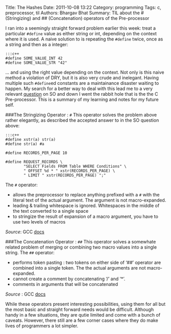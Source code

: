Title: The Hashes
Date: 2011-10-08 13:22
Category: programming
Tags: c, preprocessor, til
Authors: Bhargav Bhat
Summary: TIL about the # (Stringizing) and ## (Concatenation) operators of the Pre-processor

I ran into a seemingly straight forward problem earlier this week: treat a particular `#define` value as either string or int, depending on the context where it is used. A naive solution to is repeating the `#define` twice, once as a string and then as a integer:

	:::c++
	#define SOME_VALUE_INT 42
	#define SOME_VALUE_STR "42"

... and using the right value depending on the context. Not only is this naive method a violation of DRY, but it is also very crude and inelegant. Having multiple such `#define`ed constants are a maintainance disaster waiting to happen. My search for a better way to deal with this lead me to a very relevant [question](https://stackoverflow.com/questions/2653214/stringification-of-a-macro-value) on SO and down I went the rabbit hole that is the the C Pre-processor. This is a summary of my learning and notes for my future self.

###The Stringizing Operator : `#`
This operator solves the problem above rather elegantly, as described the accepted answer to in the SO question above:
	
	:::c++
	#define xstr(a) str(a)
	#define str(a) #a

	#define RECORDS_PER_PAGE 10

	#define REQUEST_RECORDS \
    		"SELECT Fields FROM Table WHERE Conditions" \
        	" OFFSET %d * " xstr(RECORDS_PER_PAGE) \
	    	" LIMIT " xstr(RECORDS_PER_PAGE) ";"

The `#` operator:
- allows the preprocessor to replace anything prefixed with a `#` with the literal text of the actual argument. The argument is not macro-expanded.
- leading & trailing whitespace is ignored. Whitespaces in the middle of the text converted to a single space
- to stringize the result of expansion of a macro argument, you have to use two levels of macros

*Source*: GCC [docs](https://gcc.gnu.org/onlinedocs/cpp/Stringizing.html#Stringizing)

###The Concatenation Operator : `##`
This operator solves a somewhate related problem of merging or combining two macro values into a single string. The `##` operator:
- performs token pasting : two tokens on either side of ‘##’ operator are combined into a single token. The the actual arguments are not macro-expanded.
- cannot create a comment by concatenating ‘/’ and ‘*’.
- comments in arguments that will be concatenated

*Source* : GCC [docs](https://gcc.gnu.org/onlinedocs/cpp/Concatenation.html#Concatenation)

While these operators present interesting possibilities, using them for all but the most basic and straight forward needs would be difficult. Although handy in a few situations, they are qutie limited and come with a bunch of caveats. However, there still are a few corner cases where they do make lives of programmers a lot simpler.
